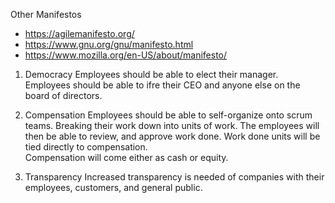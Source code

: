 Other Manifestos
- https://agilemanifesto.org/
- https://www.gnu.org/gnu/manifesto.html
- https://www.mozilla.org/en-US/about/manifesto/

1. Democracy
Employees should be able to elect their manager.
Employees should be able to ifre their CEO and anyone else on the board of directors.

2. Compensation
Employees should be able to self-organize onto scrum teams. Breaking their work down into units of work.
The employees will then be able to review, and approve work done.  Work done units will be tied directly to compensation.  
Compensation will come either as cash or equity.

3. Transparency
Increased transparency is needed of companies with their employees, customers, and general public.

